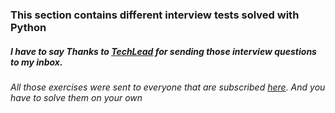 ### This section contains different interview tests solved with Python

##### I have to say Thanks to [TechLead](https://www.youtube.com/c/TechLead)  for sending those interview questions to my inbox.

###### All those exercises were sent to everyone that are subscribed [here](https://www.techseries.dev/daily). And you have to solve them on your own